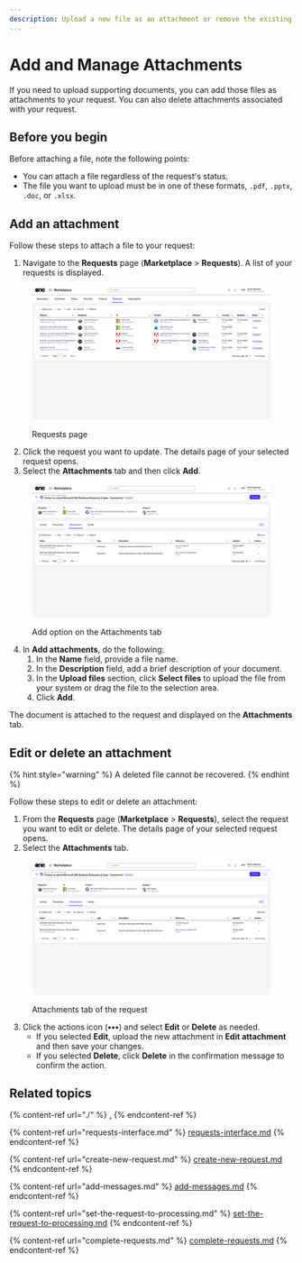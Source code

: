 ```yaml
---
description: Upload a new file as an attachment or remove the existing file.
---
```


# Add and Manage Attachments

If you need to upload supporting documents, you can add those files as attachments to your request. You can also delete attachments associated with your request.

## Before you begin

Before attaching a file, note the following points:&#x20;

* You can attach a file regardless of the request's status.
* The file you want to upload must be in one of these formats, `.pdf`, `.pptx`, `.doc`, or `.xlsx`.

## Add an attachment&#x20;

Follow these steps to attach a file to your request:&#x20;

1. Navigate to the **Requests** page (**Marketplace** > **Requests**). A list of your requests is displayed.

<figure><img src="../../../.gitbook/assets/image (400).png" alt=""><figcaption><p>Requests page</p></figcaption></figure>

2. Click the request you want to update. The details page of your selected request opens.&#x20;
3. Select the **Attachments** tab and then click **Add**.&#x20;

<figure><img src="../../../.gitbook/assets/image (401).png" alt=""><figcaption><p>Add option on the Attachments tab</p></figcaption></figure>

4. In **Add attachments**, do the following:
   1. In the **Name** field, provide a file name.
   2. In the **Description** field, add a brief description of your document.&#x20;
   3. In the **Upload files** section, click **Select files** to upload the file from your system or drag the file to the selection area.
   4. Click **Add**.&#x20;

The document is attached to the request and displayed on the **Attachments** tab.

## Edit or delete an attachment

{% hint style="warning" %}
A deleted file cannot be recovered.
{% endhint %}

Follow these steps to edit or delete an attachment:

1. From the **Requests** page (**Marketplace** > **Requests**), select the request you want to edit or delete. The details page of your selected request opens.
2. Select the **Attachments** tab.

<figure><img src="../../../.gitbook/assets/image (402).png" alt=""><figcaption><p>Attachments tab of the request</p></figcaption></figure>

3. Click the actions icon (**•••**) and select **Edit** or **Delete** as needed.
   * If you selected **Edit**, upload the new attachment in **Edit attachment** and then save your changes.
   * If you selected **Delete**, click **Delete** in the confirmation message to confirm the action.

## Related topics

{% content-ref url="./" %}
[.](./)
{% endcontent-ref %}

{% content-ref url="requests-interface.md" %}
[requests-interface.md](requests-interface.md)
{% endcontent-ref %}

{% content-ref url="create-new-request.md" %}
[create-new-request.md](create-new-request.md)
{% endcontent-ref %}

{% content-ref url="add-messages.md" %}
[add-messages.md](add-messages.md)
{% endcontent-ref %}

{% content-ref url="set-the-request-to-processing.md" %}
[set-the-request-to-processing.md](set-the-request-to-processing.md)
{% endcontent-ref %}

{% content-ref url="complete-requests.md" %}
[complete-requests.md](complete-requests.md)
{% endcontent-ref %}
